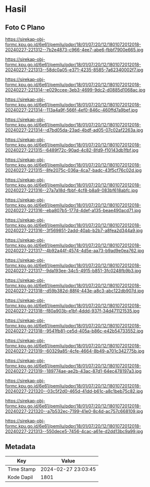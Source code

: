 # Hasil

## Foto C Plano

https://sirekap-obj-formc.kpu.go.id/6e61/pemilu/pdpr/18/01/07/20/12/1801072012018-20240227-221312--7b2e4873-c966-4ee7-abe6-fbbf7900e665.jpg

https://sirekap-obj-formc.kpu.go.id/6e61/pemilu/pdpr/18/01/07/20/12/1801072012018-20240227-221313--58dc0a05-e371-4235-8585-7a62340002f7.jpg

https://sirekap-obj-formc.kpu.go.id/6e61/pemilu/pdpr/18/01/07/20/12/1801072012018-20240227-221314--e029ccee-3eb3-4699-9dc2-d0885d1068ac.jpg

https://sirekap-obj-formc.kpu.go.id/6e61/pemilu/pdpr/18/01/07/20/12/1801072012018-20240227-221314--113a4a9f-566f-4ef0-846c-460ffd7a9bef.jpg

https://sirekap-obj-formc.kpu.go.id/6e61/pemilu/pdpr/18/01/07/20/12/1801072012018-20240227-221314--d7bd05da-23ad-4bdf-ad05-07c02af2263a.jpg

https://sirekap-obj-formc.kpu.go.id/6e61/pemilu/pdpr/18/01/07/20/12/1801072012018-20240227-221315--6489f72c-90ad-4c82-8fd9-f10143db1fbf.jpg

https://sirekap-obj-formc.kpu.go.id/6e61/pemilu/pdpr/18/01/07/20/12/1801072012018-20240227-221315--8fe2075c-036a-4ca7-badc-43f5cf76c02d.jpg

https://sirekap-obj-formc.kpu.go.id/6e61/pemilu/pdpr/18/01/07/20/12/1801072012018-20240227-221316--27a7a18d-fbbf-4cf8-b8a9-083bf618abfc.jpg

https://sirekap-obj-formc.kpu.go.id/6e61/pemilu/pdpr/18/01/07/20/12/1801072012018-20240227-221316--eba807b5-177d-4def-a135-beae490acd71.jpg

https://sirekap-obj-formc.kpu.go.id/6e61/pemilu/pdpr/18/01/07/20/12/1801072012018-20240227-221316--3f569851-2add-40ab-b2b7-a8fea2d344a9.jpg

https://sirekap-obj-formc.kpu.go.id/6e61/pemilu/pdpr/18/01/07/20/12/1801072012018-20240227-221317--4b92a44f-4574-4d5e-aa73-b9ad9e0ea762.jpg

https://sirekap-obj-formc.kpu.go.id/6e61/pemilu/pdpr/18/01/07/20/12/1801072012018-20240227-221317--9da193ee-34c5-4915-b851-3fc0248fb9b3.jpg

https://sirekap-obj-formc.kpu.go.id/6e61/pemilu/pdpr/18/01/07/20/12/1801072012018-20240227-221318--d59b382d-88f4-443e-a8c3-abc122db907d.jpg

https://sirekap-obj-formc.kpu.go.id/6e61/pemilu/pdpr/18/01/07/20/12/1801072012018-20240227-221318--f80a903b-e1bf-4ddd-937f-34d471121535.jpg

https://sirekap-obj-formc.kpu.go.id/6e61/pemilu/pdpr/18/01/07/20/12/1801072012018-20240227-221318--9541fb81-ce5d-405a-b86c-e42b54733552.jpg

https://sirekap-obj-formc.kpu.go.id/6e61/pemilu/pdpr/18/01/07/20/12/1801072012018-20240227-221319--60329a85-4cfe-4664-8b49-a701c342775b.jpg

https://sirekap-obj-formc.kpu.go.id/6e61/pemilu/pdpr/18/01/07/20/12/1801072012018-20240227-221319--189774ae-ae2b-43ac-87d1-64ec478197a3.jpg

https://sirekap-obj-formc.kpu.go.id/6e61/pemilu/pdpr/18/01/07/20/12/1801072012018-20240227-221320--03c5f2d0-465d-41dd-b61c-a8c1beb75c82.jpg

https://sirekap-obj-formc.kpu.go.id/6e61/pemilu/pdpr/18/01/07/20/12/1801072012018-20240227-221320--a7b532ec-7199-41e0-8c4d-ac757c668109.jpg

https://sirekap-obj-formc.kpu.go.id/6e61/pemilu/pdpr/18/01/07/20/12/1801072012018-20240227-221313--550dece5-7456-4cac-a61e-d2dd13bc9a99.jpg


## Metadata

| Key        | Value               |
| ---------- | ------------------- |
| Time Stamp | 2024-02-27 23:03:45 |
| Kode Dapil | 1801                |



